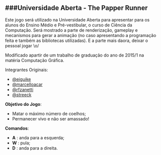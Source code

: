 ###Universidade Aberta - The Papper Runner
---

Este jogo será utilizado na Universidade Aberta para apresentar para os alunos do Ensino Médio e Pré-vestibular, o curso de Ciência da Computação. Será mostrado a parte de renderização, gameplay e mecanismos para gerar a animação (no caso apresentando a programação feita e também as bibliotecas utilizadas). E a parte mais daora, deixar o pessoal jogar \o/

Modificado apartir de um trabalho de graduação do ano de 2015/1 na matéria Computação Gráfica.

Integrantes Originais: 
- [@eiguike](https://github.com/eiguike)
- [@marcelloacar](https://github.com/marcelloacar)
- [@rfzanetti](https://github.com/rfzanetti)
- [@streeck](https://github.com/streeck)

**Objetivo do Jogo**:
  - Matar o máximo número de coelhos;
  - Permanecer vivo e não ser amassado!

**Comandos**:
  - **A** : anda para a esquerda;
  - **W** : pula;
  - **D** : anda para a direita.

  
